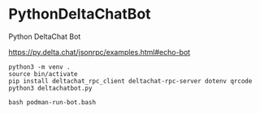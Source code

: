 # PythonDeltaChatBot
Python DeltaChat Bot

https://py.delta.chat/jsonrpc/examples.html#echo-bot

```shell
python3 -m venv .
source bin/activate
pip install deltachat_rpc_client deltachat-rpc-server dotenv qrcode
python3 deltachatbot.py
```

```shell
bash podman-run-bot.bash
```
